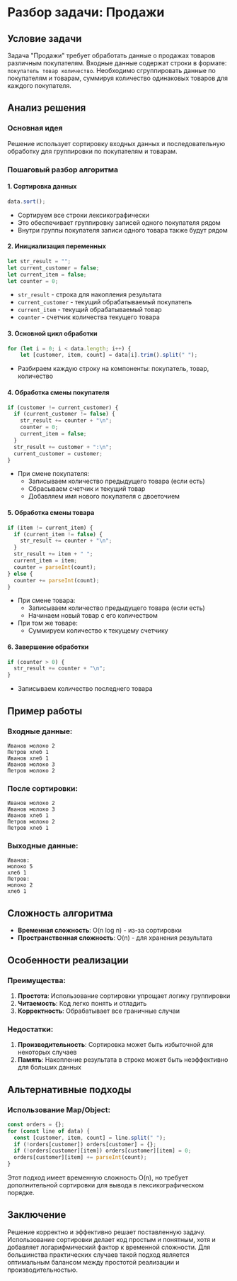 # Разбор задачи: Продажи

## Условие задачи

Задача "Продажи" требует обработать данные о продажах товаров различным покупателям. Входные данные содержат строки в формате: `покупатель товар количество`. Необходимо сгруппировать данные по покупателям и товарам, суммируя количество одинаковых товаров для каждого покупателя.

## Анализ решения

### Основная идея

Решение использует сортировку входных данных и последовательную обработку для группировки по покупателям и товарам.

### Пошаговый разбор алгоритма

#### 1. Сортировка данных

```javascript
data.sort();
```

- Сортируем все строки лексикографически
- Это обеспечивает группировку записей одного покупателя рядом
- Внутри группы покупателя записи одного товара также будут рядом

#### 2. Инициализация переменных

```javascript
let str_result = "";
let current_customer = false;
let current_item = false;
let counter = 0;
```

- `str_result` - строка для накопления результата
- `current_customer` - текущий обрабатываемый покупатель
- `current_item` - текущий обрабатываемый товар
- `counter` - счетчик количества текущего товара

#### 3. Основной цикл обработки

```javascript
for (let i = 0; i < data.length; i++) {
    let [customer, item, count] = data[i].trim().split(" ");
```

- Разбираем каждую строку на компоненты: покупатель, товар, количество

#### 4. Обработка смены покупателя

```javascript
if (customer != current_customer) {
  if (current_customer != false) {
    str_result += counter + "\n";
    counter = 0;
    current_item = false;
  }
  str_result += customer + ":\n";
  current_customer = customer;
}
```

- При смене покупателя:
  - Записываем количество предыдущего товара (если есть)
  - Сбрасываем счетчик и текущий товар
  - Добавляем имя нового покупателя с двоеточием

#### 5. Обработка смены товара

```javascript
if (item != current_item) {
  if (current_item != false) {
    str_result += counter + "\n";
  }
  str_result += item + " ";
  current_item = item;
  counter = parseInt(count);
} else {
  counter += parseInt(count);
}
```

- При смене товара:
  - Записываем количество предыдущего товара (если есть)
  - Начинаем новый товар с его количеством
- При том же товаре:
  - Суммируем количество к текущему счетчику

#### 6. Завершение обработки

```javascript
if (counter > 0) {
  str_result += counter + "\n";
}
```

- Записываем количество последнего товара

## Пример работы

### Входные данные:

```
Иванов молоко 2
Петров хлеб 1
Иванов хлеб 1
Иванов молоко 3
Петров молоко 2
```

### После сортировки:

```
Иванов молоко 2
Иванов молоко 3
Иванов хлеб 1
Петров молоко 2
Петров хлеб 1
```

### Выходные данные:

```
Иванов:
молоко 5
хлеб 1
Петров:
молоко 2
хлеб 1
```

## Сложность алгоритма

- **Временная сложность**: O(n log n) - из-за сортировки
- **Пространственная сложность**: O(n) - для хранения результата

## Особенности реализации

### Преимущества:

1. **Простота**: Использование сортировки упрощает логику группировки
2. **Читаемость**: Код легко понять и отладить
3. **Корректность**: Обрабатывает все граничные случаи

### Недостатки:

1. **Производительность**: Сортировка может быть избыточной для некоторых случаев
2. **Память**: Накопление результата в строке может быть неэффективно для больших данных

## Альтернативные подходы

### Использование Map/Object:

```javascript
const orders = {};
for (const line of data) {
  const [customer, item, count] = line.split(" ");
  if (!orders[customer]) orders[customer] = {};
  if (!orders[customer][item]) orders[customer][item] = 0;
  orders[customer][item] += parseInt(count);
}
```

Этот подход имеет временную сложность O(n), но требует дополнительной сортировки для вывода в лексикографическом порядке.

## Заключение

Решение корректно и эффективно решает поставленную задачу. Использование сортировки делает код простым и понятным, хотя и добавляет логарифмический фактор к временной сложности. Для большинства практических случаев такой подход является оптимальным балансом между простотой реализации и производительностью.
